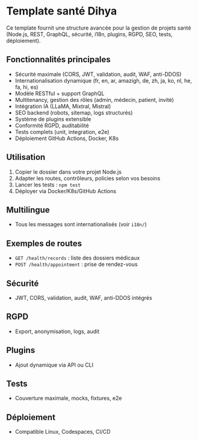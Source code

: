 # Template santé Dihya

Ce template fournit une structure avancée pour la gestion de projets santé (Node.js, REST, GraphQL, sécurité, i18n, plugins, RGPD, SEO, tests, déploiement).

## Fonctionnalités principales
- Sécurité maximale (CORS, JWT, validation, audit, WAF, anti-DDOS)
- Internationalisation dynamique (fr, en, ar, amazigh, de, zh, ja, ko, nl, he, fa, hi, es)
- Modèle RESTful + support GraphQL
- Multitenancy, gestion des rôles (admin, médecin, patient, invité)
- Intégration IA (LLaMA, Mixtral, Mistral)
- SEO backend (robots, sitemap, logs structurés)
- Système de plugins extensible
- Conformité RGPD, auditabilité
- Tests complets (unit, integration, e2e)
- Déploiement GitHub Actions, Docker, K8s

## Utilisation
1. Copier le dossier dans votre projet Node.js
2. Adapter les routes, contrôleurs, policies selon vos besoins
3. Lancer les tests : `npm test`
4. Déployer via Docker/K8s/GitHub Actions

## Multilingue
- Tous les messages sont internationalisés (voir `i18n/`)

## Exemples de routes
- `GET /health/records` : liste des dossiers médicaux
- `POST /health/appointment` : prise de rendez-vous

## Sécurité
- JWT, CORS, validation, audit, WAF, anti-DDOS intégrés

## RGPD
- Export, anonymisation, logs, audit

## Plugins
- Ajout dynamique via API ou CLI

## Tests
- Couverture maximale, mocks, fixtures, e2e

## Déploiement
- Compatible Linux, Codespaces, CI/CD

